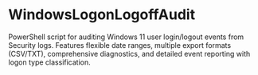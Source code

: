 # WindowsLogonLogoffAudit
PowerShell script for auditing Windows 11 user login/logout events from Security logs. Features flexible date ranges, multiple export formats (CSV/TXT), comprehensive diagnostics, and detailed event reporting with logon type classification.
